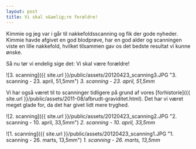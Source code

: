 ```yaml
---
layout: post
title: Vi skal v&aelig;re forældre!
---
```


Kimmie og jeg var i går til nakkefoldsscanning og fik der gode nyheder. Kimmie havde afgivet en god blodprøve, har en god alder og scanningen viste en lille nakkefold, hvilket tilsammen gav os det bedste resultat vi kunne ønske.

Så nu tør vi endelig sige det: Vi skal være forældre!

![3. scanning]({{ site.url }}/public/assets/20120423_scanning3.JPG "3. scanning - 23. april, 51,5mm")
*3. scanning - 23. april, 51,5mm*

Vi har også været til to scanninger tidligere på grund af vores [forhistorie]({{ site.url }}/public/assets/2011-08/afbrudt-graviditet.html). Det har vi været meget glade for, da det har givet lidt mere tryghed.

![2. scanning]({{ site.url }}/public/assets/20120423_scanning2.JPG "2. scanning - 10. april, 33,5mm")
*2. scanning - 10. april, 33,5mm*

![1. scanning]({{ site.url }}/public/assets/20120423_scanning1.JPG "1. scanning - 26. marts, 13,5mm")
*1. scanning - 26. marts, 13,5mm*
